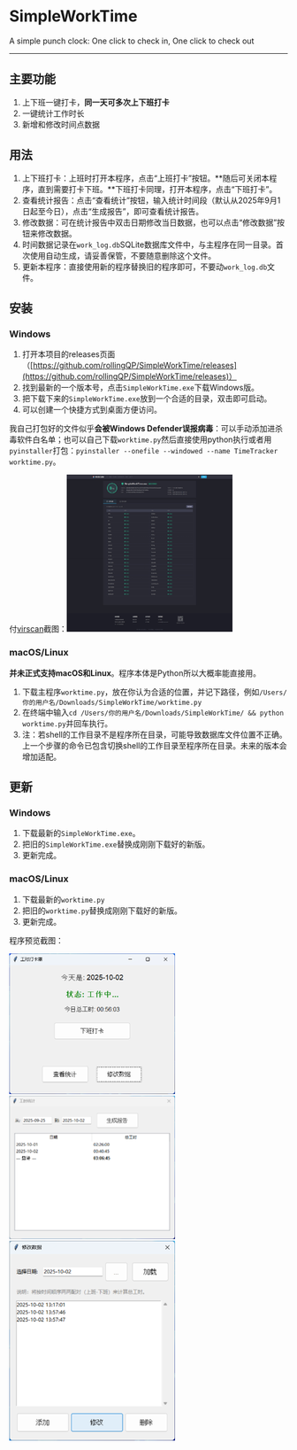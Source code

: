 # SimpleWorkTime
A simple punch clock: One click to check in, One click to check out

------
## 主要功能
1. 上下班一键打卡，**同一天可多次上下班打卡**
2. 一键统计工作时长
3. 新增和修改时间点数据

## 用法
1. 上下班打卡：上班时打开本程序，点击“上班打卡”按钮。**随后可关闭本程序，直到需要打卡下班。**下班打卡同理，打开本程序，点击“下班打卡”。
2. 查看统计报告：点击“查看统计”按钮，输入统计时间段（默认从2025年9月1日起至今日），点击“生成报告”，即可查看统计报告。
3. 修改数据：可在统计报告中双击日期修改当日数据，也可以点击“修改数据”按钮来修改数据。
4. 时间数据记录在```work_log.db```SQLite数据库文件中，与主程序在同一目录。首次使用自动生成，请妥善保管，不要随意删除这个文件。
5. 更新本程序：直接使用新的程序替换旧的程序即可，不要动```work_log.db```文件。

## 安装
### Windows

1. 打开本项目的releases页面（[https://github.com/rollingQP/SimpleWorkTime/releases](https://github.com/rollingQP/SimpleWorkTime/releases)）
2. 找到最新的一个版本号，点击```SimpleWorkTime.exe```下载Windows版。
3. 把下载下来的```SimpleWorkTime.exe```放到一个合适的目录，双击即可启动。
4. 可以创建一个快捷方式到桌面方便访问。

我自己打包好的文件似乎**会被Windows Defender误报病毒**：可以手动添加进杀毒软件白名单；也可以自己下载```worktime.py```然后直接使用python执行或者用```pyinstaller```打包：```pyinstaller --onefile --windowed --name TimeTracker worktime.py```。

付[virscan](https://www.virscan.org/report/64d5fdbfcf6068fa1f0a2541d4457fb1bd4f7cb96267855b362528cb9aa5661f)截图：<img src="img/virscan.jpeg" width="300">

### macOS/Linux
**并未正式支持macOS和Linux**。程序本体是Python所以大概率能直接用。
1. 下载主程序```worktime.py```，放在你认为合适的位置，并记下路径，例如```/Users/你的用户名/Downloads/SimpleWorkTime/worktime.py```
2. 在终端中输入```cd /Users/你的用户名/Downloads/SimpleWorkTime/ && python worktime.py```并回车执行。
3. 注：若shell的工作目录不是程序所在目录，可能导致数据库文件位置不正确。上一个步骤的命令已包含切换shell的工作目录至程序所在目录。未来的版本会增加适配。

## 更新
### Windows
1. 下载最新的```SimpleWorkTime.exe```。
2. 把旧的```SimpleWorkTime.exe```替换成刚刚下载好的新版。
3. 更新完成。

### macOS/Linux
1. 下载最新的```worktime.py```
2. 把旧的```worktime.py```替换成刚刚下载好的新版。
3. 更新完成。


程序预览截图：

<img src="img/main_window.png" width="300">
<img src="img/statistics_window.png" width="300">
<img src="img/alt_window.png" width="300">